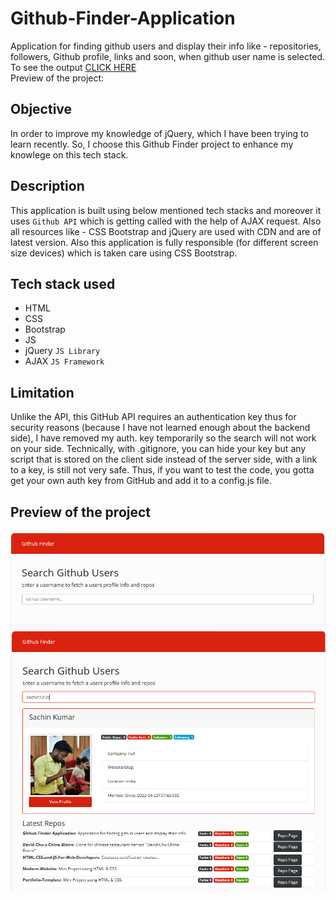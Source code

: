 # Github-Finder-Application
Application for finding github users and display their info like - repositories, followers, Github profile, links and soon, when github user name is selected. <br />
To see the output [CLICK HERE](http://htmlpreview.github.io/?https://github.com/Sachin10-05/Github-Finder-Application/blob/main/index.html)  <br/>
Preview of the project: 


## Objective
In order to improve my knowledge of jQuery, which I have been trying to learn recently. So, I choose this Github Finder project to enhance my knowlege on this tech stack.


## Description
This application is built using below mentioned tech stacks and moreover it uses `Github API` which is getting called with the help of AJAX request. Also all resources like - CSS Bootstrap and jQuery are used with CDN and are of latest version.
Also this application is fully responsible (for different screen size devices) which is taken care using CSS Bootstrap.


## Tech stack used
* HTML
* CSS
* Bootstrap
* JS
* jQuery  `JS Library`
* AJAX  `JS Framework`


## Limitation
Unlike the API, this GitHub API requires an authentication key thus for security reasons (because I have not learned enough about the backend side), I have removed my auth. key temporarily so the search will not work on your side. 
Technically, with .gitignore, you can hide your key but any script that is stored on the client side instead of the server side, with a link to a key, is still not very safe. 
Thus, if you want to test the code, you gotta get your own auth key from GitHub and add it to a config.js file.


## Preview of the project
<img src='output img-1.png' alt='project image...' /> <br />
<img src='output img-2.png' alt='project image...' />


